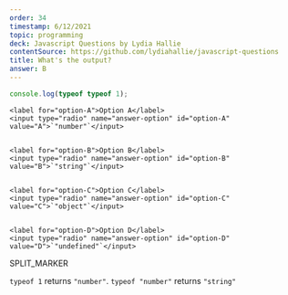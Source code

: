 ```yaml
---
order: 34
timestamp: 6/12/2021
topic: programming
deck: Javascript Questions by Lydia Hallie
contentSource: https://github.com/lydiahallie/javascript-questions
title: What's the output?
answer: B
---
```


  

```javascript
console.log(typeof typeof 1);
```


    <label for="option-A">Option A</label>
    <input type="radio" name="answer-option" id="option-A" value="A">`"number"`</input>
    

    <label for="option-B">Option B</label>
    <input type="radio" name="answer-option" id="option-B" value="B">`"string"`</input>
    

    <label for="option-C">Option C</label>
    <input type="radio" name="answer-option" id="option-C" value="C">`"object"`</input>
    

    <label for="option-D">Option D</label>
    <input type="radio" name="answer-option" id="option-D" value="D">`"undefined"`</input>
    




SPLIT_MARKER

`typeof 1` returns `"number"`.
`typeof "number"` returns `"string"`



